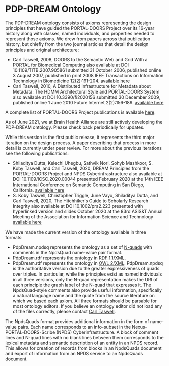 # PDP-DREAM Ontology

The PDP-DREAM ontology consists of axioms representing the design principles that have guided the PORTAL-DOORS Project over its 16-year history along with classes, named individuals, and properties needed to represent those axioms.
We drew from papers across that publication history, but chiefly from the two journal articles that detail the design principles and original architecture:

 - Carl Taswell, 2008, DOORS to the Semantic Web and Grid With a PORTAL for Biomedical Computing also available at DOI 10.1109/TITB.2007.905861 submitted 31 October 2006, published online 3 August 2007, published in print 2008 IEEE Transactions on Information Technology in Biomedicine 12(2):191-204. [available here](https://www.portaldoors.net/pub/docs/IEEETITB2008v12n2p191-204Taswell.pdf)
 - Carl Taswell, 2010, A Distributed Infrastructure for Metadata about Metadata: The HDMM Architectural Style and PORTAL-DOORS System also available at DOI 10.3390/fi2020156 submitted 30 December 2009, published online 1 June 2010 Future Internet 2(2):156-189. [available here](https://www.portaldoors.net/pub/docs/FutInt2010v2n2p156-189Taswell.pdf)

A complete list of PORTAL-DOORS Project publications is available [here](https://www.portaldoors.net/PDP/Site/Papers).

As of June 2021, we at Brain Health Alliance are still actively developing the PDP-DREAM ontology.
Please check back periodically for updates.

While this version is the first public release, it represents the third major iteration on the design process.
A paper describing that process in more detail is currently under peer review.
For more about the previous iterations see the following publications:
 - Shiladitya Dutta, Kelechi Uhegbu, Sathvik Nori, Sohyb Mashkoor, S. Koby Taswell, and Carl Taswell, 2020, DREAM Principles from the PORTAL-DOORS Project and NPDS Cyberinfrastructure also available at DOI 10.1109/ICSC.2020.00044 presented February 2020 at the 14th IEEE International Conference on Semantic Computing in San Diego, California. [available here](https://www.portaldoors.net/pub/docs/ICSC2020PDPDREAM191222.pdf)
 - S. Koby Taswell, Christopher Triggle, June Vayo, Shiladitya Dutta, and Carl Taswell, 2020, The Hitchhiker's Guide to Scholarly Research Integrity also available at DOI 10.1002/pra2.223 presented with hyperlinked version and slides October 2020 at the 83rd ASIS&T Annual Meeting of the Association for Information Science and Technology [available here](https://www.asist.org/am20/)

We have made the current version of the ontology available in three formats:
 - PdpDream.npdsq represents the ontology as a set of [N-quads](https://www.w3.org/TR/n-quads/) with comments in the NpdsQuad name-value pair format.
 - PdpDream.rdf represents the ontology in [RDF 1.1/XML](https://www.w3.org/TR/rdf-syntax-grammar/).
 - PdpDream.rdf represents the ontology in [OWL 2/XML](https://www.w3.org/TR/2012/REC-owl2-xml-serialization-20121211/).
PdpDream.npdsq is the authoritative version due to the greater expressiveness of quads over triples.
In particular, while the principles exist as named individuals in all three versions, only the N-quad representation makes the URI of each principle the graph label of the N-quad that expresses it.
The NpdsQuad-style comments also provide useful information, specifically a natural language name and the quote from the source literature on which we based each axiom.
All three formats should be parsable for most ontology editors.
If you believe an ontology editor did not load any of the files correctly, please contact [Carl Taswell](mailto:ctaswell@BrainHealthAlliance.org).

The NpdsQuads format provides additional information in the form of name-value pairs.
Each name corresponds to an info-subset in the Nexus-PORTAL-DOORS-Scribe (NPDS) Cyberinfrastructure.
A block of comment lines and N-quad lines with no blank lines between them corresponds to the lexical metadata and semantic description of an entity in an NPDS record.
This allows for creation of records from blocks in an NpdsQuads document and export of information from an NPDS service to an NpdsQuads document.

 
